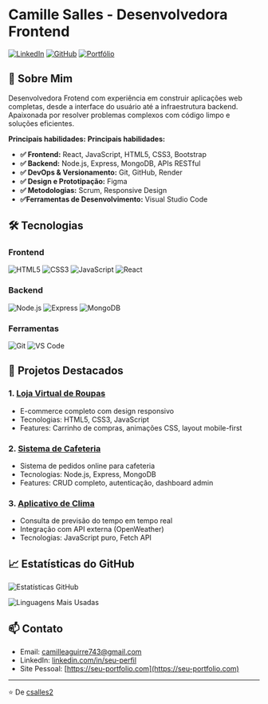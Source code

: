 # Camille Salles - Desenvolvedora Frontend

[![LinkedIn](https://img.shields.io/badge/LinkedIn-0077B5?style=for-the-badge&logo=linkedin&logoColor=white)](https://www.linkedin.com/in/camille-salles-4585b4234/)
[![GitHub](https://img.shields.io/badge/GitHub-100000?style=for-the-badge&logo=github&logoColor=white)](https://github.com/csalles2)
[![Portfólio](https://img.shields.io/badge/Portfolio-%23000000.svg?style=for-the-badge&logo=firefox&logoColor=white)](https://seu-portfolio.com)

## 👋 Sobre Mim

Desenvolvedora Frotend com experiência em construir aplicações web completas, desde a interface do usuário até a infraestrutura backend. Apaixonada por resolver problemas complexos com código limpo e soluções eficientes.

**Principais habilidades:**
**Principais habilidades:**
- **✅ Frontend:** React, JavaScript, HTML5, CSS3, Bootstrap
- **✅ Backend:** Node.js, Express, MongoDB, APIs RESTful
- **✅ DevOps & Versionamento:** Git, GitHub, Render
- **✅ Design e Prototipação:** Figma
- **✅ Metodologias:** Scrum, Responsive Design
- **✅Ferramentas de Desenvolvimento:** Visual Studio Code

## 🛠 Tecnologias

### Frontend
![HTML5](https://img.shields.io/badge/HTML5-E34F26?style=for-the-badge&logo=html5&logoColor=white)
![CSS3](https://img.shields.io/badge/CSS3-1572B6?style=for-the-badge&logo=css3&logoColor=white)
![JavaScript](https://img.shields.io/badge/JavaScript-F7DF1E?style=for-the-badge&logo=javascript&logoColor=black)
![React](https://img.shields.io/badge/React-20232A?style=for-the-badge&logo=react&logoColor=61DAFB)

### Backend
![Node.js](https://img.shields.io/badge/Node.js-43853D?style=for-the-badge&logo=node.js&logoColor=white)
![Express](https://img.shields.io/badge/Express.js-404D59?style=for-the-badge)
![MongoDB](https://img.shields.io/badge/MongoDB-4EA94B?style=for-the-badge&logo=mongodb&logoColor=white)

### Ferramentas
![Git](https://img.shields.io/badge/Git-F05032?style=for-the-badge&logo=git&logoColor=white)
![VS Code](https://img.shields.io/badge/VS_Code-0078D4?style=for-the-badge&logo=visual%20studio%20code&logoColor=white)

## 🚀 Projetos Destacados

### 1. [Loja Virtual de Roupas](https://csalles2.github.io/Loja-Virtual/)
- E-commerce completo com design responsivo
- Tecnologias: HTML5, CSS3, JavaScript
- Features: Carrinho de compras, animações CSS, layout mobile-first

### 2. [Sistema de Cafeteria](https://cafeteria-tc1a.onrender.com)
- Sistema de pedidos online para cafeteria
- Tecnologias: Node.js, Express, MongoDB
- Features: CRUD completo, autenticação, dashboard admin

### 3. [Aplicativo de Clima](https://csalles2.github.io/Clima/)
- Consulta de previsão do tempo em tempo real
- Integração com API externa (OpenWeather)
- Tecnologias: JavaScript puro, Fetch API

## 📈 Estatísticas do GitHub

![Estatísticas GitHub](https://github-readme-stats.vercel.app/api?username=csalles2&show_icons=true&theme=dracula)

![Linguagens Mais Usadas](https://github-readme-stats.vercel.app/api/top-langs/?username=csalles2&layout=compact&theme=dracula)

## 📫 Contato

- Email: camilleaguirre743@gmail.com
- LinkedIn: [linkedin.com/in/seu-perfil](https://www.linkedin.com/in/camille-salles-4585b4234/)
- Site Pessoal: [https://seu-portfolio.com](https://seu-portfolio.com)

---

⭐️ De [csalles2](https://github.com/csalles2)
